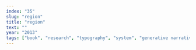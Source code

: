```yaml
---
index: "35"
slug: "region"
title: "region"
text: ""
year: "2013"
tags: ["book", "research", "typography", "system", "generative narrative", "generative content"]
---
```

